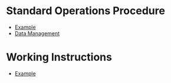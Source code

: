 # Standard Operations Procedure

- [Example](SOP_Example.md)
- [Data Management](SOP_Data-Management.md)

# Working Instructions

- [Example](WI_Example.md)
